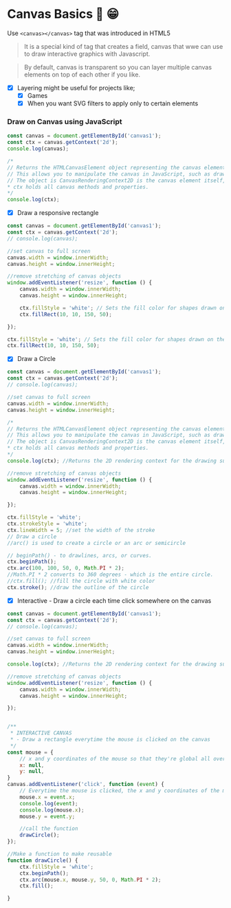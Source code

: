 # Canvas Basics :art: :grin:


Use `<canvas></canvas>` tag that was introduced in HTML5
> It  is a special kind  of tag that  creates a field, canvas  that wwe  can  use to   draw interactive graphics with Javascript.

> By  default,  canvas is transparent so you can layer multiple canvas elements on top of  each other if you like.
> 
- [x] Layering might be useful for projects like; 
  - [x] Games
  - [x] When you want SVG filters to apply only to certain elements

### Draw on Canvas using JavaScript

```javascript
const canvas = document.getElementById('canvas1');
const ctx = canvas.getContext('2d');
console.log(canvas);

/*
// Returns the HTMLCanvasElement object representing the canvas element with the specified ID.
// This allows you to manipulate the canvas in JavaScript, such as drawing shapes, images, and text.
// The object is CanvasRenderingContext2D is the canvas element itself, which can be used to access its properties and methods
* ctx holds all canvas methods and properties. 
*/
console.log(ctx);

```

- [x] Draw a responsive rectangle 

```javascript
const canvas = document.getElementById('canvas1');
const ctx = canvas.getContext('2d');
// console.log(canvas);

//set canvas to full screen
canvas.width = window.innerWidth;
canvas.height = window.innerHeight;

//remove stretching of canvas objects
window.addEventListener('resize', function () {
    canvas.width = window.innerWidth;
    canvas.height = window.innerHeight;

    ctx.fillStyle = 'white'; // Sets the fill color for shapes drawn on the canvas.
    ctx.fillRect(10, 10, 150, 50);

});

ctx.fillStyle = 'white'; // Sets the fill color for shapes drawn on the canvas.
ctx.fillRect(10, 10, 150, 50);
```

- [x] Draw a Circle

```javascript
const canvas = document.getElementById('canvas1');
const ctx = canvas.getContext('2d');
// console.log(canvas);

//set canvas to full screen
canvas.width = window.innerWidth;
canvas.height = window.innerHeight;

/*
// Returns the HTMLCanvasElement object representing the canvas element with the specified ID.
// This allows you to manipulate the canvas in JavaScript, such as drawing shapes, images, and text.
// The object is CanvasRenderingContext2D is the canvas element itself, which can be used to access its properties and methods
* ctx holds all canvas methods and properties. 
*/
console.log(ctx); //Returns the 2D rendering context for the drawing surface of the canvas element.

//remove stretching of canvas objects
window.addEventListener('resize', function () {
    canvas.width = window.innerWidth;
    canvas.height = window.innerHeight;

});

ctx.fillStyle = 'white';
ctx.strokeStyle = 'white';
ctx.lineWidth = 5; //set the width of the stroke
// Draw a circle
//arc() is used to create a circle or an arc or semicircle

// beginPath() - to drawlines, arcs, or curves.
ctx.beginPath();
ctx.arc(100, 100, 50, 0, Math.PI * 2);
//Math.PI * 2 converts to 360 degrees - which is the entire circle.
//ctx.fill(); //fill the circle with white color
ctx.stroke(); //draw the outline of the circle
```

- [x] Interactive - Draw a circle each time click somewhere on the canvas

```javascript
const canvas = document.getElementById('canvas1');
const ctx = canvas.getContext('2d');
// console.log(canvas);

//set canvas to full screen
canvas.width = window.innerWidth;
canvas.height = window.innerHeight;

console.log(ctx); //Returns the 2D rendering context for the drawing surface of the canvas element.

//remove stretching of canvas objects
window.addEventListener('resize', function () {
    canvas.width = window.innerWidth;
    canvas.height = window.innerHeight;

});


/**
 * INTERACTIVE CANVAS
 * - Draw a rectangle everytime the mouse is clicked on the canvas
 */
const mouse = {
    // x and y coordinates of the mouse so that they're global all over the program
    x: null,
    y: null,
}
canvas.addEventListener('click', function (event) {
    // Everytime the mouse is clicked, the x and y coordinates of the mouse are updated
    mouse.x = event.x;
    console.log(event);
    console.log(mouse.x);
    mouse.y = event.y;

    //call the function
    drawCircle();
});

//Make a function to make reusable 
function drawCircle() {
    ctx.fillStyle = 'white';
    ctx.beginPath();
    ctx.arc(mouse.x, mouse.y, 50, 0, Math.PI * 2);
    ctx.fill();

}
```
